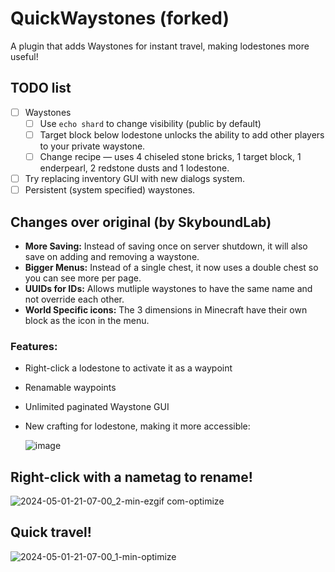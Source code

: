 # QuickWaystones (forked)
A plugin that adds Waystones for instant travel, making lodestones more useful!

## TODO list
- [ ] Waystones
    - [ ] Use `echo shard` to change visibility (public by default)
    - [ ] Target block below lodestone unlocks the ability to add other players to your private waystone.
    - [ ] Change recipe — uses 4 chiseled stone bricks, 1 target block, 1 enderpearl, 2 redstone dusts and 1 lodestone.
- [ ] Try replacing inventory GUI with new dialogs system.
- [ ] Persistent (system specified) waystones.

## Changes over original (by SkyboundLab)
- **More Saving:** Instead of saving once on server shutdown, it will also save on adding and removing a waystone.
- **Bigger Menus:** Instead of a single chest, it now uses a double chest so you can see more per page.
- **UUIDs for IDs:** Allows mutliple waystones to have the same name and not override each other.
- **World Specific icons:** The 3 dimensions in Minecraft have their own block as the icon in the menu.

### Features:
- Right-click a lodestone to activate it as a waypoint
- Renamable waypoints
- Unlimited paginated Waystone GUI
- New crafting for lodestone, making it more accessible:

    ![image](https://github.com/Pozzoo/QuickWaystones/assets/73541474/003effe1-ae79-4061-89d9-90a1d5fcb4a6)

## Right-click with a nametag to rename!
![2024-05-01-21-07-00_2-min-ezgif com-optimize](https://github.com/Pozzoo/QuickWaystones/assets/73541474/955b7f93-f440-461e-93fb-2a2d4c547636)

## Quick travel!
![2024-05-01-21-07-00_1-min-optimize](https://github.com/Pozzoo/QuickWaystones/assets/73541474/b5f62abe-7e4e-446a-8362-80ff5fc40151)
